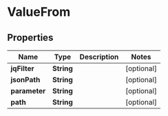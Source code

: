 

# ValueFrom

## Properties

Name | Type | Description | Notes
------------ | ------------- | ------------- | -------------
**jqFilter** | **String** |  |  [optional]
**jsonPath** | **String** |  |  [optional]
**parameter** | **String** |  |  [optional]
**path** | **String** |  |  [optional]



